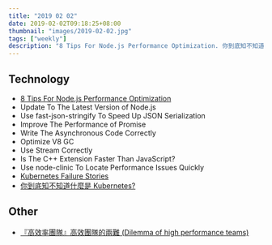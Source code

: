 ```yaml
---
title: "2019 02 02"
date: 2019-02-02T09:18:25+08:00
thumbnail: "images/2019-02-02.jpg"
tags: ["weekly"]
description: "8 Tips For Node.js Performance Optimization. 你到底知不知道什麼是 Kubernetes?"
---
```


## Technology

* [8 Tips For Node.js Performance Optimization](https://www.tutorialdocs.com/article/nodejs-performance.html)
 * Update To The Latest Version of Node.js
 * Use fast-json-stringify To Speed Up JSON Serialization
 * Improve The Performance of Promise
 * Write The Asynchronous Code Correctly
 * Optimize V8 GC
 * Use Stream Correctly
 * Is The C++ Extension Faster Than JavaScript?
 * Use node-clinic To Locate Performance Issues Quickly
* [Kubernetes Failure Stories](https://github.com/hjacobs/kubernetes-failure-stories)
* [你到底知不知道什麼是 Kubernetes?](https://www.hwchiu.com/kubernetes-concept.html)

## Other

* [『高效率團隊』高效團隊的兩難 (Dilemma of high performance teams)](https://medium.com/科技新想/高效團隊的兩難-dilemma-of-high-performance-teams-1a2af78e013e)
